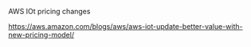 AWS IOt pricing changes

https://aws.amazon.com/blogs/aws/aws-iot-update-better-value-with-new-pricing-model/
